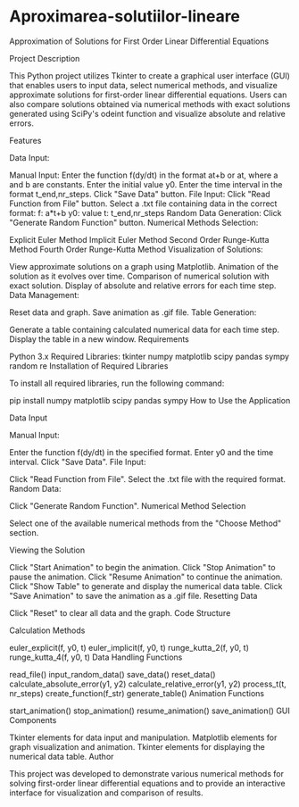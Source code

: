 # Aproximarea-solutiilor-lineare
Approximation of Solutions for First Order Linear Differential Equations

Project Description

This Python project utilizes Tkinter to create a graphical user interface (GUI) that enables users to input data, select numerical methods, and visualize approximate solutions for first-order linear differential equations. Users can also compare solutions obtained via numerical methods with exact solutions generated using SciPy's odeint function and visualize absolute and relative errors.

Features

Data Input:

Manual Input:
Enter the function f(dy/dt) in the format at+b or at, where a and b are constants.
Enter the initial value y0.
Enter the time interval in the format t_end,nr_steps.
Click "Save Data" button.
File Input:
Click "Read Function from File" button.
Select a .txt file containing data in the correct format:
f: a*t+b
y0: value
t: t_end,nr_steps
Random Data Generation:
Click "Generate Random Function" button.
Numerical Methods Selection:

Explicit Euler Method
Implicit Euler Method
Second Order Runge-Kutta Method
Fourth Order Runge-Kutta Method
Visualization of Solutions:

View approximate solutions on a graph using Matplotlib.
Animation of the solution as it evolves over time.
Comparison of numerical solution with exact solution.
Display of absolute and relative errors for each time step.
Data Management:

Reset data and graph.
Save animation as .gif file.
Table Generation:

Generate a table containing calculated numerical data for each time step.
Display the table in a new window.
Requirements

Python 3.x
Required Libraries:
tkinter
numpy
matplotlib
scipy
pandas
sympy
random
re
Installation of Required Libraries

To install all required libraries, run the following command:

pip install numpy matplotlib scipy pandas sympy
How to Use the Application

Data Input

Manual Input:

Enter the function f(dy/dt) in the specified format.
Enter y0 and the time interval.
Click "Save Data".
File Input:

Click "Read Function from File".
Select the .txt file with the required format.
Random Data:

Click "Generate Random Function".
Numerical Method Selection

Select one of the available numerical methods from the "Choose Method" section.

Viewing the Solution

Click "Start Animation" to begin the animation.
Click "Stop Animation" to pause the animation.
Click "Resume Animation" to continue the animation.
Click "Show Table" to generate and display the numerical data table.
Click "Save Animation" to save the animation as a .gif file.
Resetting Data

Click "Reset" to clear all data and the graph.
Code Structure

Calculation Methods

euler_explicit(f, y0, t)
euler_implicit(f, y0, t)
runge_kutta_2(f, y0, t)
runge_kutta_4(f, y0, t)
Data Handling Functions

read_file()
input_random_data()
save_data()
reset_data()
calculate_absolute_error(y1, y2)
calculate_relative_error(y1, y2)
process_t(t, nr_steps)
create_function(f_str)
generate_table()
Animation Functions

start_animation()
stop_animation()
resume_animation()
save_animation()
GUI Components

Tkinter elements for data input and manipulation.
Matplotlib elements for graph visualization and animation.
Tkinter elements for displaying the numerical data table.
Author

This project was developed to demonstrate various numerical methods for solving first-order linear differential equations and to provide an interactive interface for visualization and comparison of results.
